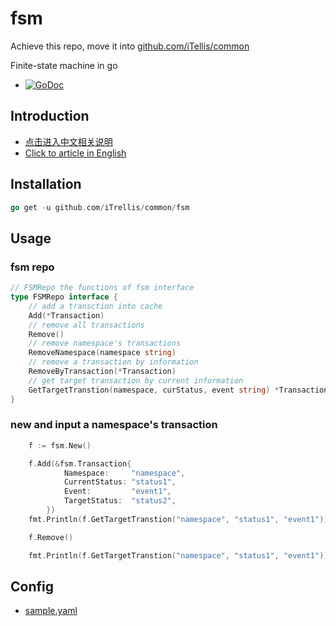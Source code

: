 # fsm

Achieve this repo, move it into [github.com/iTellis/common](github.com/iTellis/common)

Finite-state machine in go

* [![GoDoc](http://godoc.org/github.com/iTrellis/fsm?status.svg)](http://godoc.org/github.com/iTrellis/fsm)

## Introduction

* [点击进入中文相关说明](http://zh.wikipedia.org/wiki/%E6%9C%89%E9%99%90%E7%8A%B6%E6%80%81%E6%9C%BA)
* [Click to article in English](http://en.wikipedia.org/wiki/Finite-state_machine)

## Installation

```go
go get -u github.com/iTrellis/common/fsm
```

## Usage

### fsm repo

```go
// FSMRepo the functions of fsm interface
type FSMRepo interface {
	// add a transction into cache
	Add(*Transaction)
	// remove all transactions
	Remove()
	// remove namespace's transactions
	RemoveNamespace(namespace string)
	// remove a transaction by information
	RemoveByTransaction(*Transaction)
	// get target transaction by current information
	GetTargetTranstion(namespace, curStatus, event string) *Transaction
}
```

### new and input a namespace's transaction

```go
	f := fsm.New()

	f.Add(&fsm.Transaction{
			Namespace:     "namespace",
			CurrentStatus: "status1",
			Event:         "event1",
			TargetStatus:  "status2",
		})
	fmt.Println(f.GetTargetTranstion("namespace", "status1", "event1"))

	f.Remove()

	fmt.Println(f.GetTargetTranstion("namespace", "status1", "event1"))
```

## Config

* [sample.yaml](sample.yaml)